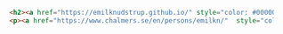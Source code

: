 <!-- <h1> My webpage </h1> -->
<!-- Click <a href="https://emilknudstrup.github.io/">here<a>. -->
```html
	<h2><a href="https://emilknudstrup.github.io/" style="color: #000000;">Emil Knudstrup</a></h2>
	<p><a href="https://www.chalmers.se/en/persons/emilkn/"  style="color: #4185b5";>Postdoc</a> at the Department of Space, Earth and Environment at Chalmers University of Technology.</p>
```